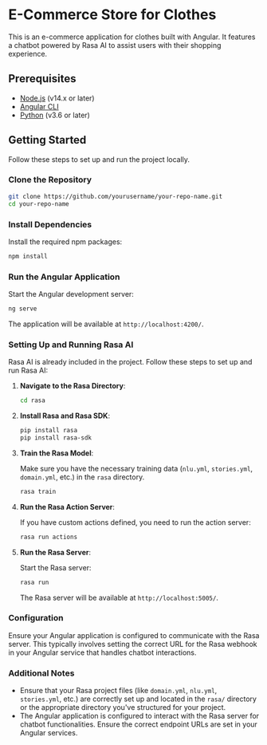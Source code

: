 
# E-Commerce Store for Clothes

This is an e-commerce application for clothes built with Angular. It features a chatbot powered by Rasa AI to assist users with their shopping experience.

## Prerequisites

- [Node.js](https://nodejs.org/) (v14.x or later)
- [Angular CLI](https://angular.io/cli)
- [Python](https://www.python.org/) (v3.6 or later)

## Getting Started

Follow these steps to set up and run the project locally.

### Clone the Repository

```bash
git clone https://github.com/yourusername/your-repo-name.git
cd your-repo-name
```

### Install Dependencies

Install the required npm packages:

```bash
npm install
```

### Run the Angular Application

Start the Angular development server:

```bash
ng serve
```

The application will be available at `http://localhost:4200/`.

### Setting Up and Running Rasa AI

Rasa AI is already included in the project. Follow these steps to set up and run Rasa AI:

1. **Navigate to the Rasa Directory**:

    ```bash
    cd rasa
    ```

2. **Install Rasa and Rasa SDK**:

    ```bash
    pip install rasa
    pip install rasa-sdk
    ```

3. **Train the Rasa Model**:

    Make sure you have the necessary training data (`nlu.yml`, `stories.yml`, `domain.yml`, etc.) in the `rasa` directory.

    ```bash
    rasa train
    ```

4. **Run the Rasa Action Server**:

    If you have custom actions defined, you need to run the action server:

    ```bash
    rasa run actions
    ```

5. **Run the Rasa Server**:

    Start the Rasa server:

    ```bash
    rasa run
    ```

    The Rasa server will be available at `http://localhost:5005/`.

### Configuration

Ensure your Angular application is configured to communicate with the Rasa server. This typically involves setting the correct URL for the Rasa webhook in your Angular service that handles chatbot interactions.

### Additional Notes

- Ensure that your Rasa project files (like `domain.yml`, `nlu.yml`, `stories.yml`, etc.) are correctly set up and located in the `rasa/` directory or the appropriate directory you've structured for your project.
- The Angular application is configured to interact with the Rasa server for chatbot functionalities. Ensure the correct endpoint URLs are set in your Angular services.

